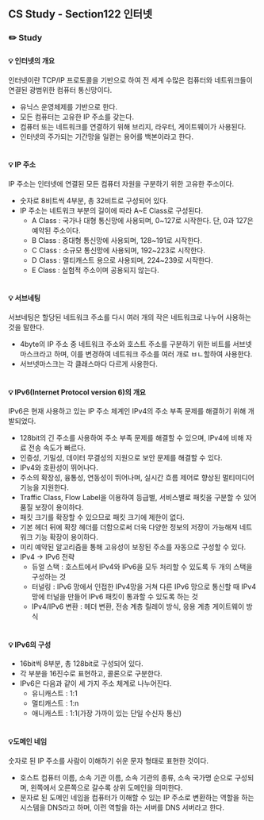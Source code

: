 ## CS Study - Section122 인터넷
### ✏️ Study
#### 💡 인터넷의 개요
인터넷이란 TCP/IP 프로토콜을 기반으로 하여 전 세계 수많은 컴퓨터와 네트워크들이 연결된 광범위한 컴퓨터 통신망이다.
- 유닉스 운영체제를 기반으로 한다.
- 모든 컴퓨터는 고유한 IP 주소를 갖는다.
- 컴퓨터 또는 네트워크를 연결하기 위해 브리지, 라우터, 게이트웨이가 사용된다.
- 인터넷의 주가되는 기간망을 일컫는 용어를 백본이라고 한다.
<br><br>

#### 💡 IP 주소
IP 주소는 인터넷에 연결된 모든 컴퓨터 자원을 구분하기 위한 고유한 주소이다.
- 숫자로 8비트씩 4부분, 총 32비트로 구성되어 있다.
- IP 주소는 네트워크 부분의 길이에 따라 A~E Class로 구성된다.
  - A Class : 국가나 대형 통신망에 사용되며, 0~127로 시작한다. 단, 0과 127은 예약된 주소이다.
  - B Class : 중대형 통신망에 사용되며, 128~191로 시작한다.
  - C Class : 소규모 통신망에 사용되며, 192~223로 시작한다.
  - D Class : 멀티캐스트 용으로 사용되며, 224~239로 시작한다.
  - E Class : 실험적 주소이며 공용되지 않는다.
<br><br>

#### 💡 서브네팅
서브네팅은 할당된 네트워크 주소를 다시 여러 개의 작은 네트워크로 나누어 사용하는 것을 말한다.
- 4byte의 IP 주소 중 네트워크 주소와 호스트 주소를 구분하기 위한 비트를 서브넷마스크라고 하며, 이를 변경하여 네트워크 주소를 여러 개로 ㅂㄴ할하여 사용한다.
- 서브넷마스크는 각 클래스마다 다르게 사용한다.
<br><br>

#### 💡 IPv6(Internet Protocol version 6)의 개요
IPv6은 현재 사용하고 있는 IP 주소 체계인 IPv4의 주소 부족 문제를 해결하기 위해 개발되었다.
- 128bit의 긴 주소를 사용하여 주소 부족 문제를 해결할 수 있으며, IPv4에 비해 자료 전송 속도가 빠르다.
- 인증성, 기밀성, 데이터 무결성의 지원으로 보안 문제를 해결할 수 있다.
- IPv4와 호환성이 뛰어나다.
- 주소의 확장성, 융통성, 연동성이 뛰어나며, 실시간 흐름 제어로 향상된 멀티미디어 기능을 지원한다.
- Traffic Class, Flow Label을 이용하여 등급별, 서비스별로 패킷을 구분할 수 있어 품질 보장이 용이하다.
- 패킷 크기를 확장할 수 있으므로 패킷 크기에 제한이 없다.
- 기본 헤더 뒤에 확장 헤더를 더함으로써 더욱 다양한 정보의 저장이 가능해져 네트워크 기능 확장이 용이하다.
- 미리 예약된 알고리즘을 통해 고유성이 보장된 주소를 자동으로 구성할 수 있다.
- IPv4 -> IPv6 전략
  - 듀얼 스택 : 호스트에서 IPv4와 IPv6을 모두 처리할 수 있도록 두 개의 스택을 구성하는 것
  - 터널링 : IPv6 망에서 인접한 IPv4망을 거쳐 다른 IPv6 망으로 통신할 때 IPv4 망에 터널을 만들어 IPv6 패킷이 통과할 수 있도록 하는 것
  - IPv4/IPv6 변환 : 헤더 변환, 전송 계층 릴레이 방식, 응용 계층 게이트웨이 방식
<br><br>

#### 💡 IPv6의 구성
- 16bit씩 8부분, 총 128bit로 구성되어 있다.
- 각 부분을 16진수로 표현하고, 콜론으로 구분한다.
- IPv6은 다음과 같이 세 가지 주소 체계로 나누어진다.
  - 유니캐스트 : 1:1
  - 멀티캐스트 : 1:n
  - 애니캐스트 : 1:1(가장 가까이 있는 단일 수신자 통신)
<br><br>

#### 💡도메인 네임
숫자로 된 IP 주소를 사람이 이해하기 쉬운 문자 형태로 표현한 것이다.
- 호스트 컴퓨터 이름, 소속 기관 이름, 소속 기관의 종류, 소속 국가명 순으로 구성되며, 왼쪽에서 오른쪽으로 갈수록 상위 도메인을 의미한다.
- 문자로 된 도메인 네임을 컴퓨터가 이해할 수 있는 IP 주소로 변환하는 역할을 하는 시스템을 DNS라고 하며, 이런 역할을 하는 서버를 DNS 서버라고 한다.